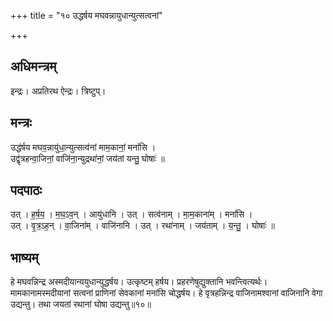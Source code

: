 +++
title = "१० उद्धर्षय मघवन्नायुधान्युत्सत्वनां"

+++
## अधिमन्त्रम्
इन्द्रः। अप्रतिरथ ऐन्द्रः। त्रिष्टुप्।

## मन्त्रः
उद्ध॑र्षय मघव॒न्नायु॑धा॒न्युत्सत्व॑नां माम॒कानां॒ मनां॑सि ।  
उद्वृ॑त्रहन्वा॒जिनां॒ वाजि॑ना॒न्युद्रथा॑नां॒ जय॑तां यन्तु॒ घोषाः॑ ॥

## पदपाठः
उत् । ह॒र्ष॒य॒ । म॒घ॒ऽव॒न् । आयु॑धानि । उत् । सत्व॑नाम् । मा॒म॒काना॑म् । मनां॑सि ।  
उत् । वृ॒त्र॒ऽह॒न् । वा॒जिना॑म् । वाजि॑नानि । उत् । रथा॑नाम् । जय॑ताम् । य॒न्तु॒ । घोषाः॑ ॥

## भाष्यम्
हे मघवन्निन्द्र अस्मदीयान्ययुधान्युद्धर्षय। उत्कृष्टम् हर्षय। प्रहरणेषुद्युक्तानि भवन्त्वित्यर्थः। मामकानामस्मदीयानां सत्वनां प्राणिनां सेवकानां मनांसि चोद्धर्षय। हे वृत्रहन्निन्द्र वाजिनामश्वानां वाजिनानि वेगा उद्यन्तु। तथा जयतां रथानां घोषा उद्यन्तु॥१०॥